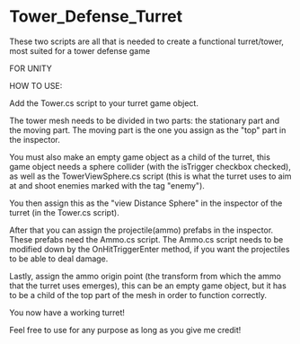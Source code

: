 # Tower_Defense_Turret
These two scripts are all that is needed to create a functional turret/tower, most suited for a tower defense game

FOR UNITY

HOW TO USE:

Add the Tower.cs script to your turret game object.

The tower mesh needs to be divided in two parts: the stationary part and the moving part.
The moving part is the one you assign as the "top" part in the inspector.

You must also make an empty game object as a child of the turret, this game object needs a sphere collider (with the isTrigger checkbox checked), as well as the TowerViewSphere.cs script (this is what the turret uses to aim at and shoot enemies marked with the tag "enemy"). 

You then assign this as the "view Distance Sphere" in the inspector of the turret (in the Tower.cs script). 

After that you can assign the projectile(ammo) prefabs in the inspector. These prefabs need the Ammo.cs script. The Ammo.cs script needs to be modified down by the OnHitTriggerEnter method, if you want the projectiles to be able to deal damage.

Lastly, assign the ammo origin point (the transform from which the ammo that the turret uses emerges), this can be an empty game object, but it has to be a child of the top part of the mesh in order to function correctly.

You now have a working turret!

Feel free to use for any purpose as long as you give me credit!
